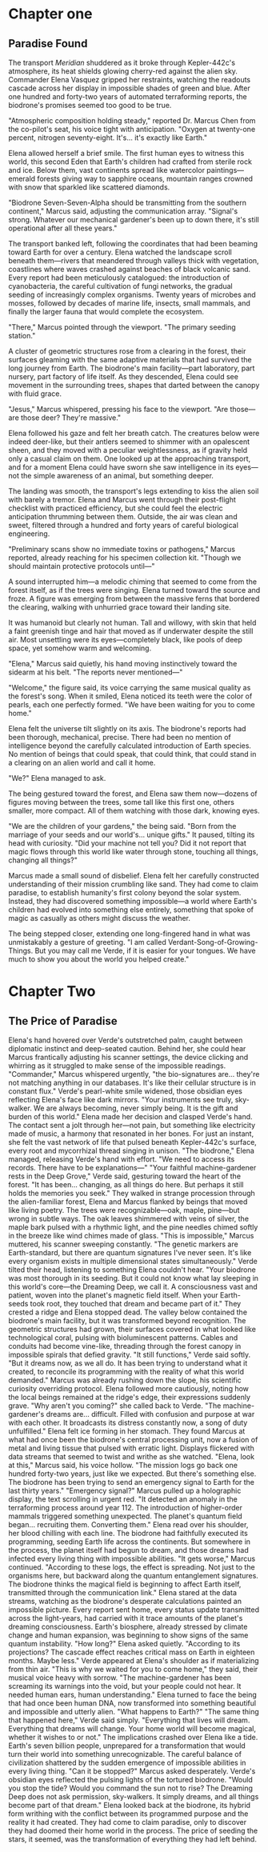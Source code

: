 # Chapter one
## Paradise Found
The transport *Meridian* shuddered as it broke through Kepler-442c's atmosphere, its heat shields glowing cherry-red against the alien sky. Commander Elena Vasquez gripped her restraints, watching the readouts cascade across her display in impossible shades of green and blue. After one hundred and forty-two years of automated terraforming reports, the biodrone's promises seemed too good to be true.

"Atmospheric composition holding steady," reported Dr. Marcus Chen from the co-pilot's seat, his voice tight with anticipation. "Oxygen at twenty-one percent, nitrogen seventy-eight. It's... it's exactly like Earth."

Elena allowed herself a brief smile. The first human eyes to witness this world, this second Eden that Earth's children had crafted from sterile rock and ice. Below them, vast continents spread like watercolor paintings—emerald forests giving way to sapphire oceans, mountain ranges crowned with snow that sparkled like scattered diamonds.

"Biodrone Seven-Seven-Alpha should be transmitting from the southern continent," Marcus said, adjusting the communication array. "Signal's strong. Whatever our mechanical gardener's been up to down there, it's still operational after all these years."

The transport banked left, following the coordinates that had been beaming toward Earth for over a century. Elena watched the landscape scroll beneath them—rivers that meandered through valleys thick with vegetation, coastlines where waves crashed against beaches of black volcanic sand. Every report had been meticulously catalogued: the introduction of cyanobacteria, the careful cultivation of fungi networks, the gradual seeding of increasingly complex organisms. Twenty years of microbes and mosses, followed by decades of marine life, insects, small mammals, and finally the larger fauna that would complete the ecosystem.

"There," Marcus pointed through the viewport. "The primary seeding station."

A cluster of geometric structures rose from a clearing in the forest, their surfaces gleaming with the same adaptive materials that had survived the long journey from Earth. The biodrone's main facility—part laboratory, part nursery, part factory of life itself. As they descended, Elena could see movement in the surrounding trees, shapes that darted between the canopy with fluid grace.

"Jesus," Marcus whispered, pressing his face to the viewport. "Are those—are those deer? They're massive."

Elena followed his gaze and felt her breath catch. The creatures below were indeed deer-like, but their antlers seemed to shimmer with an opalescent sheen, and they moved with a peculiar weightlessness, as if gravity held only a casual claim on them. One looked up at the approaching transport, and for a moment Elena could have sworn she saw intelligence in its eyes—not the simple awareness of an animal, but something deeper.

The landing was smooth, the transport's legs extending to kiss the alien soil with barely a tremor. Elena and Marcus went through their post-flight checklist with practiced efficiency, but she could feel the electric anticipation thrumming between them. Outside, the air was clean and sweet, filtered through a hundred and forty years of careful biological engineering.

"Preliminary scans show no immediate toxins or pathogens," Marcus reported, already reaching for his specimen collection kit. "Though we should maintain protective protocols until—"

A sound interrupted him—a melodic chiming that seemed to come from the forest itself, as if the trees were singing. Elena turned toward the source and froze. A figure was emerging from between the massive ferns that bordered the clearing, walking with unhurried grace toward their landing site.

It was humanoid but clearly not human. Tall and willowy, with skin that held a faint greenish tinge and hair that moved as if underwater despite the still air. Most unsettling were its eyes—completely black, like pools of deep space, yet somehow warm and welcoming.

"Elena," Marcus said quietly, his hand moving instinctively toward the sidearm at his belt. "The reports never mentioned—"

"Welcome," the figure said, its voice carrying the same musical quality as the forest's song. When it smiled, Elena noticed its teeth were the color of pearls, each one perfectly formed. "We have been waiting for you to come home."

Elena felt the universe tilt slightly on its axis. The biodrone's reports had been thorough, mechanical, precise. There had been no mention of intelligence beyond the carefully calculated introduction of Earth species. No mention of beings that could speak, that could think, that could stand in a clearing on an alien world and call it home.

"We?" Elena managed to ask.

The being gestured toward the forest, and Elena saw them now—dozens of figures moving between the trees, some tall like this first one, others smaller, more compact. All of them watching with those dark, knowing eyes.

"We are the children of your gardens," the being said. "Born from the marriage of your seeds and our world's... unique gifts." It paused, tilting its head with curiosity. "Did your machine not tell you? Did it not report that magic flows through this world like water through stone, touching all things, changing all things?"

Marcus made a small sound of disbelief. Elena felt her carefully constructed understanding of their mission crumbling like sand. They had come to claim paradise, to establish humanity's first colony beyond the solar system. Instead, they had discovered something impossible—a world where Earth's children had evolved into something else entirely, something that spoke of magic as casually as others might discuss the weather.

The being stepped closer, extending one long-fingered hand in what was unmistakably a gesture of greeting. "I am called Verdant-Song-of-Growing-Things. But you may call me Verde, if it is easier for your tongues. We have much to show you about the world you helped create."

# Chapter Two
## The Price of Paradise
Elena's hand hovered over Verde's outstretched palm, caught between diplomatic instinct and deep-seated caution. Behind her, she could hear Marcus frantically adjusting his scanner settings, the device clicking and whirring as it struggled to make sense of the impossible readings.
"Commander," Marcus whispered urgently, "the bio-signatures are... they're not matching anything in our databases. It's like their cellular structure is in constant flux."
Verde's pearl-white smile widened, those obsidian eyes reflecting Elena's face like dark mirrors. "Your instruments see truly, sky-walker. We are always becoming, never simply being. It is the gift and burden of this world."
Elena made her decision and clasped Verde's hand. The contact sent a jolt through her—not pain, but something like electricity made of music, a harmony that resonated in her bones. For just an instant, she felt the vast network of life that pulsed beneath Kepler-442c's surface, every root and mycorrhizal thread singing in unison.
"The biodrone," Elena managed, releasing Verde's hand with effort. "We need to access its records. There have to be explanations—"
"Your faithful machine-gardener rests in the Deep Grove," Verde said, gesturing toward the heart of the forest. "It has been... changing, as all things do here. But perhaps it still holds the memories you seek."
They walked in strange procession through the alien-familiar forest, Elena and Marcus flanked by beings that moved like living poetry. The trees were recognizable—oak, maple, pine—but wrong in subtle ways. The oak leaves shimmered with veins of silver, the maple bark pulsed with a rhythmic light, and the pine needles chimed softly in the breeze like wind chimes made of glass.
"This is impossible," Marcus muttered, his scanner sweeping constantly. "The genetic markers are Earth-standard, but there are quantum signatures I've never seen. It's like every organism exists in multiple dimensional states simultaneously."
Verde tilted their head, listening to something Elena couldn't hear. "Your biodrone was most thorough in its seeding. But it could not know what lay sleeping in this world's core—the Dreaming Deep, we call it. A consciousness vast and patient, woven into the planet's magnetic field itself. When your Earth-seeds took root, they touched that dream and became part of it."
They crested a ridge and Elena stopped dead. The valley below contained the biodrone's main facility, but it was transformed beyond recognition. The geometric structures had grown, their surfaces covered in what looked like technological coral, pulsing with bioluminescent patterns. Cables and conduits had become vine-like, threading through the forest canopy in impossible spirals that defied gravity.
"It still functions," Verde said softly. "But it dreams now, as we all do. It has been trying to understand what it created, to reconcile its programming with the reality of what this world demanded."
Marcus was already rushing down the slope, his scientific curiosity overriding protocol. Elena followed more cautiously, noting how the local beings remained at the ridge's edge, their expressions suddenly grave.
"Why aren't you coming?" she called back to Verde.
"The machine-gardener's dreams are... difficult. Filled with confusion and purpose at war with each other. It broadcasts its distress constantly now, a song of duty unfulfilled."
Elena felt ice forming in her stomach. They found Marcus at what had once been the biodrone's central processing unit, now a fusion of metal and living tissue that pulsed with erratic light. Displays flickered with data streams that seemed to twist and writhe as she watched.
"Elena, look at this," Marcus said, his voice hollow. "The mission logs go back one hundred forty-two years, just like we expected. But there's something else. The biodrone has been trying to send an emergency signal to Earth for the last thirty years."
"Emergency signal?"
Marcus pulled up a holographic display, the text scrolling in urgent red. "It detected an anomaly in the terraforming process around year 112. The introduction of higher-order mammals triggered something unexpected. The planet's quantum field began... recruiting them. Converting them."
Elena read over his shoulder, her blood chilling with each line. The biodrone had faithfully executed its programming, seeding Earth life across the continents. But somewhere in the process, the planet itself had begun to dream, and those dreams had infected every living thing with impossible abilities.
"It gets worse," Marcus continued. "According to these logs, the effect is spreading. Not just to the organisms here, but backward along the quantum entanglement signatures. The biodrone thinks the magical field is beginning to affect Earth itself, transmitted through the communication link."
Elena stared at the data streams, watching as the biodrone's desperate calculations painted an impossible picture. Every report sent home, every status update transmitted across the light-years, had carried with it trace amounts of the planet's dreaming consciousness. Earth's biosphere, already stressed by climate change and human expansion, was beginning to show signs of the same quantum instability.
"How long?" Elena asked quietly.
"According to its projections? The cascade effect reaches critical mass on Earth in eighteen months. Maybe less."
Verde appeared at Elena's shoulder as if materializing from thin air. "This is why we waited for you to come home," they said, their musical voice heavy with sorrow. "The machine-gardener has been screaming its warnings into the void, but your people could not hear. It needed human ears, human understanding."
Elena turned to face the being that had once been human DNA, now transformed into something beautiful and impossible and utterly alien. "What happens to Earth?"
"The same thing that happened here," Verde said simply. "Everything that lives will dream. Everything that dreams will change. Your home world will become magical, whether it wishes to or not."
The implications crashed over Elena like a tide. Earth's seven billion people, unprepared for a transformation that would turn their world into something unrecognizable. The careful balance of civilization shattered by the sudden emergence of impossible abilities in every living thing.
"Can it be stopped?" Marcus asked desperately.
Verde's obsidian eyes reflected the pulsing lights of the tortured biodrone. "Would you stop the tide? Would you command the sun not to rise? The Dreaming Deep does not ask permission, sky-walkers. It simply dreams, and all things become part of that dream."
Elena looked back at the biodrone, its hybrid form writhing with the conflict between its programmed purpose and the reality it had created. They had come to claim paradise, only to discover they had doomed their home world in the process. The price of seeding the stars, it seemed, was the transformation of everything they had left behind.